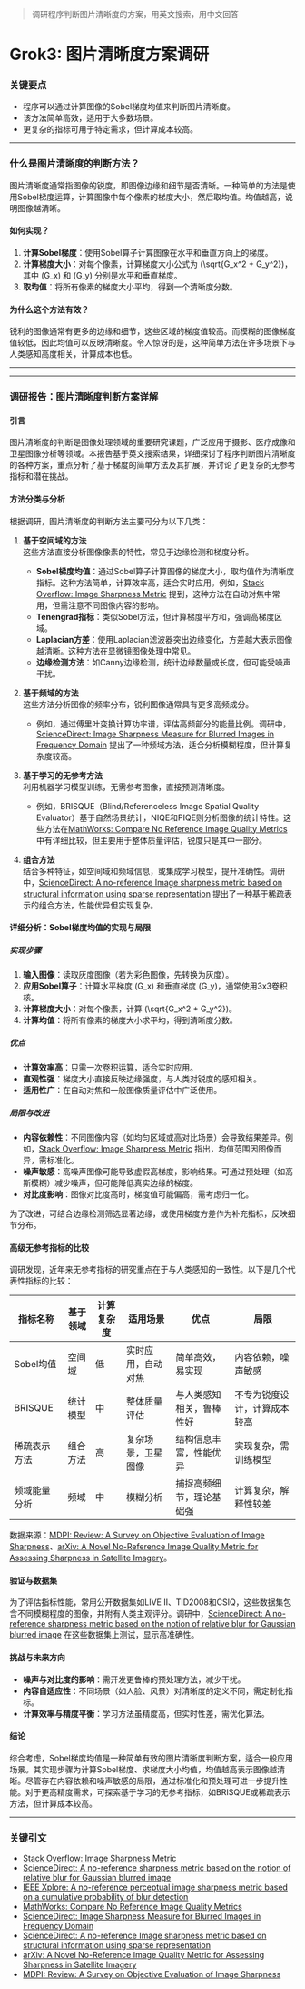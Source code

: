 > 调研程序判断图片清晰度的方案，用英文搜索，用中文回答

# Grok3: 图片清晰度方案调研

### 关键要点
- 程序可以通过计算图像的Sobel梯度均值来判断图片清晰度。
- 该方法简单高效，适用于大多数场景。
- 更复杂的指标可用于特定需求，但计算成本较高。

---

### 什么是图片清晰度的判断方法？
图片清晰度通常指图像的锐度，即图像边缘和细节是否清晰。一种简单的方法是使用Sobel梯度运算，计算图像中每个像素的梯度大小，然后取均值。均值越高，说明图像越清晰。

#### 如何实现？
1. **计算Sobel梯度**：使用Sobel算子计算图像在水平和垂直方向上的梯度。
2. **计算梯度大小**：对每个像素，计算梯度大小公式为 \(\sqrt{G_x^2 + G_y^2}\)，其中 \(G_x\) 和 \(G_y\) 分别是水平和垂直梯度。
3. **取均值**：将所有像素的梯度大小平均，得到一个清晰度分数。

#### 为什么这个方法有效？
锐利的图像通常有更多的边缘和细节，这些区域的梯度值较高。而模糊的图像梯度值较低，因此均值可以反映清晰度。令人惊讶的是，这种简单方法在许多场景下与人类感知高度相关，计算成本也低。

---

---

### 调研报告：图片清晰度判断方案详解

#### 引言
图片清晰度的判断是图像处理领域的重要研究课题，广泛应用于摄影、医疗成像和卫星图像分析等领域。本报告基于英文搜索结果，详细探讨了程序判断图片清晰度的各种方案，重点分析了基于梯度的简单方法及其扩展，并讨论了更复杂的无参考指标和潜在挑战。

#### 方法分类与分析
根据调研，图片清晰度的判断方法主要可分为以下几类：

1. **基于空间域的方法**  
   这些方法直接分析图像像素的特性，常见于边缘检测和梯度分析。
    - **Sobel梯度均值**：通过Sobel算子计算图像的梯度大小，取均值作为清晰度指标。这种方法简单，计算效率高，适合实时应用。例如，[Stack Overflow: Image Sharpness Metric](https://stackoverflow.com/questions/17887883/image-sharpness-metric) 提到，这种方法在自动对焦中常用，但需注意不同图像内容的影响。
    - **Tenengrad指标**：类似Sobel方法，但计算梯度平方和，强调高梯度区域。
    - **Laplacian方差**：使用Laplacian滤波器突出边缘变化，方差越大表示图像越清晰。这种方法在显微镜图像处理中常见。
    - **边缘检测方法**：如Canny边缘检测，统计边缘数量或长度，但可能受噪声干扰。

2. **基于频域的方法**  
   这些方法分析图像的频率分布，锐利图像通常具有更多高频成分。
    - 例如，通过傅里叶变换计算功率谱，评估高频部分的能量比例。调研中，[ScienceDirect: Image Sharpness Measure for Blurred Images in Frequency Domain](https://www.sciencedirect.com/science/article/pii/S1877705813016007) 提出了一种频域方法，适合分析模糊程度，但计算复杂度较高。

3. **基于学习的无参考方法**  
   利用机器学习模型训练，无需参考图像，直接预测清晰度。
    - 例如，BRISQUE（Blind/Referenceless Image Spatial Quality Evaluator）基于自然场景统计，NIQE和PIQE则分析图像的统计特性。这些方法在[MathWorks: Compare No Reference Image Quality Metrics](https://www.mathworks.com/help/images/compare-no-reference-image-quality-metrics.html) 中有详细比较，但主要用于整体质量评估，锐度只是其中一部分。

4. **组合方法**  
   结合多种特征，如空间域和频域信息，或集成学习模型，提升准确性。调研中，[ScienceDirect: A no-reference Image sharpness metric based on structural information using sparse representation](https://www.sciencedirect.com/science/article/abs/pii/S0020025516304613) 提出了一种基于稀疏表示的组合方法，性能优异但实现复杂。

#### 详细分析：Sobel梯度均值的实现与局限
##### 实现步骤
1. **输入图像**：读取灰度图像（若为彩色图像，先转换为灰度）。
2. **应用Sobel算子**：计算水平梯度 \(G_x\) 和垂直梯度 \(G_y\)，通常使用3x3卷积核。
3. **计算梯度大小**：对每个像素，计算 \(\sqrt{G_x^2 + G_y^2}\)。
4. **计算均值**：将所有像素的梯度大小求平均，得到清晰度分数。

##### 优点
- **计算效率高**：只需一次卷积运算，适合实时应用。
- **直观性强**：梯度大小直接反映边缘强度，与人类对锐度的感知相关。
- **适用性广**：在自动对焦和一般图像质量评估中广泛使用。

##### 局限与改进
- **内容依赖性**：不同图像内容（如均匀区域或高对比场景）会导致结果差异。例如，[Stack Overflow: Image Sharpness Metric](https://stackoverflow.com/questions/17887883/image-sharpness-metric) 指出，均值范围因图像而异，需标准化。
- **噪声敏感**：高噪声图像可能导致虚假高梯度，影响结果。可通过预处理（如高斯模糊）减少噪声，但可能降低真实边缘的梯度。
- **对比度影响**：图像对比度高时，梯度值可能偏高，需考虑归一化。

为了改进，可结合边缘检测筛选显著边缘，或使用梯度方差作为补充指标，反映细节分布。

#### 高级无参考指标的比较
调研发现，近年来无参考指标的研究重点在于与人类感知的一致性。以下是几个代表性指标的比较：

| 指标名称         | 基于领域       | 计算复杂度 | 适用场景                     | 优点                              | 局限                              |
|------------------|----------------|------------|------------------------------|-----------------------------------|-----------------------------------|
| Sobel均值        | 空间域         | 低         | 实时应用，自动对焦           | 简单高效，易实现                  | 内容依赖，噪声敏感                |
| BRISQUE          | 统计模型       | 中         | 整体质量评估                 | 与人类感知相关，鲁棒性好          | 不专为锐度设计，计算成本较高      |
| 稀疏表示方法     | 组合方法       | 高         | 复杂场景，卫星图像           | 结构信息丰富，性能优异            | 实现复杂，需训练模型              |
| 频域能量分析     | 频域           | 中         | 模糊分析                    | 捕捉高频细节，理论基础强          | 计算复杂，解释性较差              |

数据来源：[MDPI: Review: A Survey on Objective Evaluation of Image Sharpness](https://www.mdpi.com/2076-3417/13/4/2652)、[arXiv: A Novel No-Reference Image Quality Metric for Assessing Sharpness in Satellite Imagery](https://arxiv.org/abs/2410.10488)。

#### 验证与数据集
为了评估指标性能，常用公开数据集如LIVE II、TID2008和CSIQ，这些数据集包含不同模糊程度的图像，并附有人类主观评分。调研中，[ScienceDirect: A no-reference sharpness metric based on the notion of relative blur for Gaussian blurred image](https://www.sciencedirect.com/science/article/abs/pii/S1047320314001096) 在这些数据集上测试，显示高准确性。

#### 挑战与未来方向
- **噪声与对比度的影响**：需开发更鲁棒的预处理方法，减少干扰。
- **内容自适应性**：不同场景（如人脸、风景）对清晰度的定义不同，需定制化指标。
- **计算效率与精度平衡**：学习方法虽精度高，但实时性差，需优化算法。

#### 结论
综合考虑，Sobel梯度均值是一种简单有效的图片清晰度判断方案，适合一般应用场景。其实现步骤为计算Sobel梯度、求梯度大小均值，均值越高表示图像越清晰。尽管存在内容依赖和噪声敏感的局限，通过标准化和预处理可进一步提升性能。对于更高精度需求，可探索基于学习的无参考指标，如BRISQUE或稀疏表示方法，但计算成本较高。

---

### 关键引文
- [Stack Overflow: Image Sharpness Metric](https://stackoverflow.com/questions/17887883/image-sharpness-metric)
- [ScienceDirect: A no-reference sharpness metric based on the notion of relative blur for Gaussian blurred image](https://www.sciencedirect.com/science/article/abs/pii/S1047320314001096)
- [IEEE Xplore: A no-reference perceptual image sharpness metric based on a cumulative probability of blur detection](https://ieeexplore.ieee.org/document/5246972)
- [MathWorks: Compare No Reference Image Quality Metrics](https://www.mathworks.com/help/images/compare-no-reference-image-quality-metrics.html)
- [ScienceDirect: Image Sharpness Measure for Blurred Images in Frequency Domain](https://www.sciencedirect.com/science/article/pii/S1877705813016007)
- [ScienceDirect: A no-reference Image sharpness metric based on structural information using sparse representation](https://www.sciencedirect.com/science/article/abs/pii/S0020025516304613)
- [arXiv: A Novel No-Reference Image Quality Metric for Assessing Sharpness in Satellite Imagery](https://arxiv.org/abs/2410.10488)
- [MDPI: Review: A Survey on Objective Evaluation of Image Sharpness](https://www.mdpi.com/2076-3417/13/4/2652)
